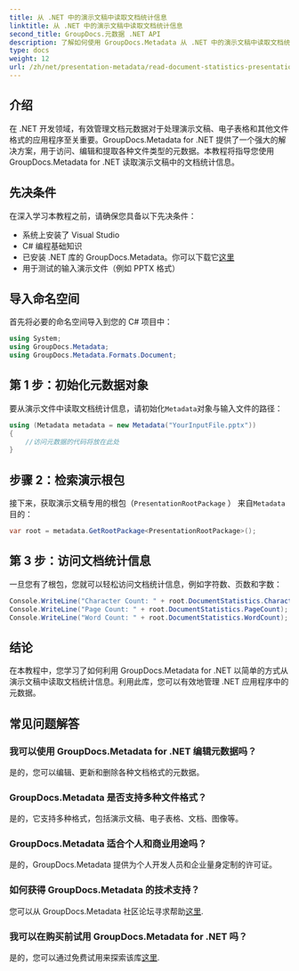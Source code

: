 ```yaml
---
title: 从 .NET 中的演示文稿中读取文档统计信息
linktitle: 从 .NET 中的演示文稿中读取文档统计信息
second_title: GroupDocs.元数据 .NET API
description: 了解如何使用 GroupDocs.Metadata 从 .NET 中的演示文稿中读取文档统计信息，以实现高效的元数据管理。
type: docs
weight: 12
url: /zh/net/presentation-metadata/read-document-statistics-presentations/
---
```

## 介绍
在 .NET 开发领域，有效管理文档元数据对于处理演示文稿、电子表格和其他文件格式的应用程序至关重要。GroupDocs.Metadata for .NET 提供了一个强大的解决方案，用于访问、编辑和提取各种文件类型的元数据。本教程将指导您使用 GroupDocs.Metadata for .NET 读取演示文稿中的文档统计信息。
## 先决条件
在深入学习本教程之前，请确保您具备以下先决条件：
- 系统上安装了 Visual Studio
- C# 编程基础知识
- 已安装 .NET 库的 GroupDocs.Metadata。你可以下载它[这里](https://releases.groupdocs.com/metadata/net/)
- 用于测试的输入演示文件（例如 PPTX 格式）

## 导入命名空间
首先将必要的命名空间导入到您的 C# 项目中：
```csharp
using System;
using GroupDocs.Metadata;
using GroupDocs.Metadata.Formats.Document;
```
## 第 1 步：初始化元数据对象
要从演示文件中读取文档统计信息，请初始化`Metadata`对象与输入文件的路径：
```csharp
using (Metadata metadata = new Metadata("YourInputFile.pptx"))
{
    //访问元数据的代码将放在此处
}
```
## 步骤 2：检索演示根包
接下来，获取演示文稿专用的根包（`PresentationRootPackage` ） 来自`Metadata`目的：
```csharp
var root = metadata.GetRootPackage<PresentationRootPackage>();
```
## 第 3 步：访问文档统计信息
一旦您有了根包，您就可以轻松访问文档统计信息，例如字符数、页数和字数：
```csharp
Console.WriteLine("Character Count: " + root.DocumentStatistics.CharacterCount);
Console.WriteLine("Page Count: " + root.DocumentStatistics.PageCount);
Console.WriteLine("Word Count: " + root.DocumentStatistics.WordCount);
```

## 结论
在本教程中，您学习了如何利用 GroupDocs.Metadata for .NET 以简单的方式从演示文稿中读取文档统计信息。利用此库，您可以有效地管理 .NET 应用程序中的元数据。

## 常见问题解答
### 我可以使用 GroupDocs.Metadata for .NET 编辑元数据吗？
是的，您可以编辑、更新和删除各种文档格式的元数据。
### GroupDocs.Metadata 是否支持多种文件格式？
是的，它支持多种格式，包括演示文稿、电子表格、文档、图像等。
### GroupDocs.Metadata 适合个人和商业用途吗？
是的，GroupDocs.Metadata 提供为个人开发人员和企业量身定制的许可证。
### 如何获得 GroupDocs.Metadata 的技术支持？
您可以从 GroupDocs.Metadata 社区论坛寻求帮助[这里](https://forum.groupdocs.com/c/metadata/14).
### 我可以在购买前试用 GroupDocs.Metadata for .NET 吗？
是的，您可以通过免费试用来探索该库[这里](https://releases.groupdocs.com/).
